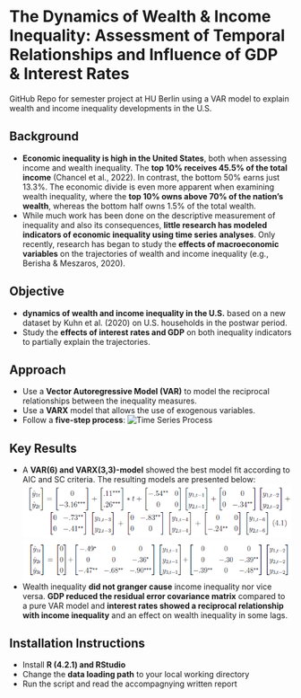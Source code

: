 # The Dynamics of Wealth & Income Inequality: Assessment of Temporal Relationships and Influence of GDP & Interest Rates
GitHub Repo for semester project at HU Berlin using a VAR model to explain wealth and income inequality developments in the U.S.

## Background
* **Economic inequality is high in the United States**, both when assessing income and wealth inequality. The **top 10% receives 45.5% of the total income** (Chancel et
al., 2022). In contrast, the bottom 50% earns just 13.3%. The economic divide is even more apparent when examining wealth inequality, where the **top 10% owns
above 70% of the nation’s wealth**, whereas the bottom half owns 1.5% of the total wealth.
* While much work has been done on the descriptive measurement of inequality and also its consequences, **little research has modeled indicators of economic inequality using time series analyses**. Only recently, research has began to study the **effects of macroeconomic variables** on the trajectories of wealth and income inequality (e.g., Berisha & Meszaros, 2020). 

## Objective
*  **dynamics of wealth and income inequality in the U.S.** based on a new dataset by Kuhn et al. (2020) on U.S. households in the postwar period.
* Study the **effects of interest rates and GDP** on both inequality indicators to partially explain the trajectories.

## Approach
* Use a **Vector Autoregressive Model (VAR)** to model the reciprocal relationships between the inequality measures.
* Use a **VARX** model that allows the use of exogenous variables. 
* Follow a **five-step process**:
![Time Series Process](time_series_process.png)

## Key Results
* A **VAR(6) and VARX(3,3)-model** showed the best model fit according to AIC and SC criteria. The resulting models are presented below:
![VAR model equation](var_model.png)
![VARX model equation](varx_model.png)
* Wealth inequality **did not granger cause** income inequality nor vice versa. **GDP reduced the residual error covariance matrix** compared to a pure VAR model and **interest rates showed a reciprocal relationship with income inequality** and an effect on wealth inequality in some lags.

## Installation Instructions
* Install **R (4.2.1) and RStudio**
* Change the **data loading path** to your local working directory
* Run the script and read the accompagnying written report
